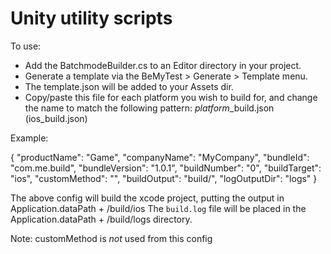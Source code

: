 # Unity utility scripts

To use:

* Add the BatchmodeBuilder.cs to an Editor directory in your project. 
* Generate a template via the BeMyTest > Generate > Template menu.
* The template.json will be added to your Assets dir.
* Copy/paste this file for each platform you wish to build for, and change the name to match the following pattern: *platform*_build.json (ios_build.json)
  
 Example: 
  
{
    "productName": "Game",
    "companyName": "MyCompany",
    "bundleId": "com.me.build",
    "bundleVersion": "1.0.1",
    "buildNumber": "0",
    "buildTarget": "ios",
    "customMethod": "",
    "buildOutput": "build/",
    "logOutputDir": "logs"
}
  
  The above config will build the xcode project, putting the output in Application.dataPath + /build/ios
  The `build.log` file will be placed in the Application.dataPath + /build/logs directory.
  
  
  Note: customMethod is _not_ used from this config
  
